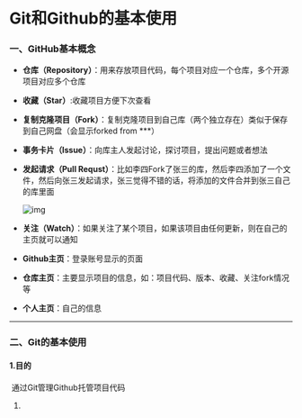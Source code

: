 #  Git和Github的基本使用

### 一、GitHub基本概念

* **仓库（Repository）**：用来存放项目代码，每个项目对应一个仓库，多个开源项目对应多个仓库

* **收藏（Star）**:收藏项目方便下次查看

* **复制克隆项目（Fork）**：复制克隆项目到自己库（两个独立存在）类似于保存到自己网盘（会显示forked from ***）

* **事务卡片（Issue）**：向库主人发起讨论，探讨项目，提出问题或者想法

* **发起请求（Pull Requst）**：比如李四Fork了张三的库，然后李四添加了一个文件，然后向张三发起请求，张三觉得不错的话，将添加的文件合并到张三自己的库里面

  ![img](file:///https://github.com/1306588647/Technology-Sharing/blob/master/clip_image001.png)

* **关注（Watch）**：如果关注了某个项目，如果该项目由任何更新，则在自己的主页就可以通知
* **Github主页**：登录账号显示的页面
* **仓库主页**：主要显示项目的信息，如：项目代码、版本、收藏、关注fork情况等
* **个人主页**：自己的信息

----

### 二、Git的基本使用

#### 1.目的

​		通过Git管理Github托管项目代码

1. 



